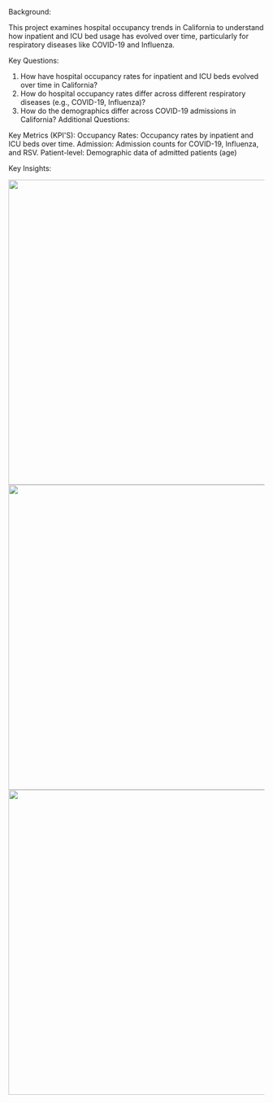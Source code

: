 Background: 

This project examines hospital occupancy trends in California to understand how inpatient and ICU bed usage has evolved over time, particularly for respiratory diseases like COVID-19 and Influenza.

Key Questions:

1. How have hospital occupancy rates for inpatient and ICU beds evolved over time in California?
2. How do hospital occupancy rates differ across different respiratory diseases (e.g., COVID-19, Influenza)?
3. How do the demographics differ across COVID-19 admissions in California?
Additional Questions:

Key Metrics (KPI'S):
Occupancy Rates: Occupancy rates by inpatient and ICU beds over time.
Admission: Admission counts for COVID-19, Influenza, and RSV.
Patient-level: Demographic data of admitted patients (age)

Key Insights:


<img src="https://github.com/user-attachments/assets/107ff94e-31fc-4442-b839-d0e42cab70e7" width="600" />
<img src="https://github.com/user-attachments/assets/85f094a3-7dca-4d93-87db-bff272bfe4c2" width="600" />
<img src="https://github.com/user-attachments/assets/2a1c73d1-eacf-45a0-8fee-2cc61a40c9c6" width="600" />


